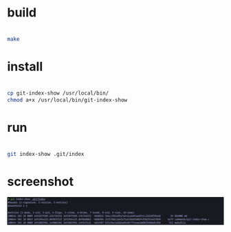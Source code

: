 # build
```bash

make

```

# install

```bash

cp git-index-show /usr/local/bin/
chmod a+x /usr/local/bin/git-index-show

```

# run

```bash

git index-show .git/index

```

# screenshot

![git-index-show](./screenshot/git-index-show.png)
